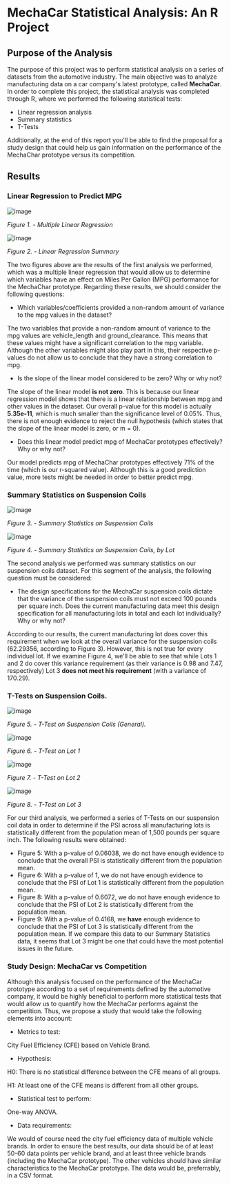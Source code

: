 # MechaCar Statistical Analysis: An R Project
## Purpose of the Analysis
The purpose of this project was to perform statistical analysis on a series of datasets from the automotive industry. The main objective was to analyze manufacturing data on a car company's latest prototype, called **MechaCar**. In order to complete this project, the statistical analysis was completed through R, where we performed the following statistical tests:
* Linear regression analysis
* Summary statistics
* T-Tests

Additionally, at the end of this report you'll be able to find the proposal for a study design that could help us gain information on the performance of the MechaChar prototype versus its competition. 
## Results
### Linear Regression to Predict MPG
![image](https://user-images.githubusercontent.com/113153777/218876936-bfc0871b-6139-4b77-8075-2448d74cda5e.png)

*Figure 1. - Multiple Linear Regression*

![image](https://user-images.githubusercontent.com/113153777/218877030-1549399b-b7ac-4ba3-ac82-1d37d0b54c40.png)

*Figure 2. - Linear Regression Summary*

The two figures above are the results of the first analysis we performed, which was a multiple linear regression that would allow us to determine which variables have an effect on Miles Per Gallon (MPG) performance for the MechaChar prototype. Regarding these results, we should consider the following questions:
* Which variables/coefficients provided a non-random amount of variance to the mpg values in the dataset?

The two variables that provide a non-random amount of variance to the mpg values are vehicle_length and ground_clearance. This means that these values might have a significant correlation to the mpg variable. Although the other variables might also play part in this, their respective p-values do not allow us to conclude that they have a strong correlation to mpg. 

* Is the slope of the linear model considered to be zero? Why or why not?

The slope of the linear model **is not zero**. This is because our linear regression model shows that there is a linear relationship between mpg and other values in the dataset. Our overall p-value for this model is actually **5.35e-11**, which is much smaller than the significance level of 0.05%. Thus, there is not enough evidence to reject the null hypothesis (which states that the slope of the linear model is zero, or m = 0).

* Does this linear model predict mpg of MechaCar prototypes effectively? Why or why not?

Our model predicts mpg of MechaChar prototypes effectively 71% of the time (which is our r-squared value). Although this is a good prediction value, more tests might be needed in order to better predict mpg. 

### Summary Statistics on Suspension Coils
![image](https://user-images.githubusercontent.com/113153777/218877109-99765e61-c5d3-4536-95c2-33e681620703.png)

*Figure 3. - Summary Statistics on Suspension Coils*

![image](https://user-images.githubusercontent.com/113153777/218877138-6b87bf51-a71a-4498-827e-6dffa517903d.png)

*Figure 4. - Summary Statistics on Suspension Coils, by Lot*

The second analysis we performed was summary statistics on our suspension coils dataset. For this segment of the analysis, the following question must be considered: 
* The design specifications for the MechaCar suspension coils dictate that the variance of the suspension coils must not exceed 100 pounds per square inch. Does the current manufacturing data meet this design specification for all manufacturing lots in total and each lot individually? Why or why not?

According to our results, the current manufacturing lot does cover this requirement when we look at the overall variance for the suspension coils (62.29356, according to Figure 3). However, this is not true for every individual lot. If we examine Figure 4, we'll be able to see that while Lots 1 and 2 do cover this variance requirement (as their variance is 0.98 and 7.47, respectively) Lot 3 **does not meet his requirement** (with a variance of 170.29). 

### T-Tests on Suspension Coils.
![image](https://user-images.githubusercontent.com/113153777/218877225-5128ba6e-e599-42b5-8ad6-c8806c74b763.png)

*Figure 5. - T-Test on Suspension Coils (General).*

![image](https://user-images.githubusercontent.com/113153777/218877280-70b54be5-1600-4291-9844-e84cc540f3b2.png)

*Figure 6. - T-Test on Lot 1*

![image](https://user-images.githubusercontent.com/113153777/218877311-8b1d6d3e-a976-4921-969b-a381f5eec439.png)

*Figure 7. - T-Test on Lot 2*

![image](https://user-images.githubusercontent.com/113153777/218877328-92991567-2a25-4827-81d0-5c567c587f51.png)

*Figure 8. - T-Test on Lot 3*

For our third analysis, we performed a series of T-Tests on our suspension coil data in order to determine if the PSI across all manufacturing lots is statistically different from the population mean of 1,500 pounds per square inch. The following results were obtained:
* Figure 5: With a p-value of 0.06038, we do not have enough evidence to conclude that the overall PSI is statistically different from the population mean.
* Figure 6: With a p-value of 1, we do not have enough evidence to conclude that the PSI of Lot 1 is statistically different from the population mean.
* Figure 8: With a p-value of 0.6072, we do not have enough evidence to conclude that the PSI of Lot 2 is statistically different from the population mean.
* Figure 9: With a p-value of 0.4168, we **have** enough evidence to conclude that the PSI of Lot 3 is statistically different from the population mean. If we compare this data to our Summary Statistics data, it seems that Lot 3 might be one that could have the most potential issues in the future. 

### Study Design: MechaCar vs Competition
Although this analysis focused on the performance of the MechaCar prototype according to a set of requirements defined by the automotive company, it would be highly beneficial to perform more statistical tests that would allow us to quantify how the MechaCar performs against the competition. Thus, we propose a study that would take the following elements into account: 
* Metrics to test: 

City Fuel Efficiency (CFE) based on Vehicle Brand. 

* Hypothesis:

H0: There is no statistical difference between the CFE means of all groups. 

H1: At least one of the CFE means is different from all other groups. 

* Statistical test to perform: 

One-way ANOVA. 

* Data requirements: 

We would of course need the city fuel efficiency data of multiple vehicle brands. In order to ensure the best results, our data should be of at least 50-60 data points per vehicle brand, and at least three vehicle brands (including the MechaCar prototype). The other vehicles should have similar characteristics to the MechaCar prototype. The data would be, preferrably, in a CSV format. 
